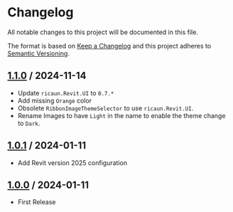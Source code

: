 # Changelog
All notable changes to this project will be documented in this file.

The format is based on [Keep a Changelog](http://keepachangelog.com/en/1.0.0/)
and this project adheres to [Semantic Versioning](http://semver.org/spec/v2.0.0.html).

## [1.1.0] / 2024-11-14
- Update `ricaun.Revit.UI` to `0.7.*`
- Add missing `Orange` color
- Obsolete `RibbonImageThemeSelector` to use `ricaun.Revit.UI`.
- Rename Images to have `Light` in the name to enable the theme change to `Dark`.

## [1.0.1] / 2024-01-11
- Add Revit version 2025 configuration

## [1.0.0] / 2024-01-11
- First Release

[vNext]: ../../compare/1.0.0...HEAD
[1.1.0]: ../../compare/1.0.1...1.1.0
[1.0.1]: ../../compare/1.0.0...1.0.1
[1.0.0]: ../../compare/1.0.0